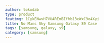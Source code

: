 ```yaml
---
author: tokodab
type: product
featimg: 1CykENwvH7VUAREmBIfhb13eWxC9o4Xyi
title: No Mans Sky Samsung Galaxy S9 Case
tags: [samsung, galaxy, s9]
category: [samsung]
---
```


